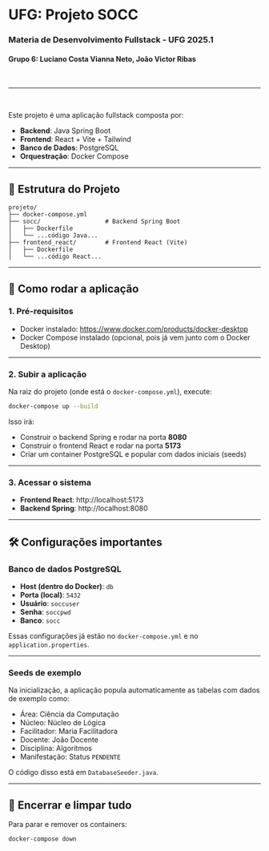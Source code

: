 # UFG: Projeto SOCC

### Materia de Desenvolvimento Fullstack - UFG 2025.1

#### Grupo 6: Luciano Costa Vianna Neto, João Victor Ribas

<br />
<hr />
<br />

Este projeto é uma aplicação fullstack composta por:

- **Backend**: Java Spring Boot
- **Frontend**: React + Vite + Tailwind
- **Banco de Dados**: PostgreSQL
- **Orquestração**: Docker Compose

---

## 🧱 Estrutura do Projeto

```
projeto/
├── docker-compose.yml
├── socc/                  # Backend Spring Boot
│   ├── Dockerfile
│   └── ...código Java...
├── frontend_react/        # Frontend React (Vite)
│   ├── Dockerfile
│   └── ...código React...
```

---

## 🚀 Como rodar a aplicação

### 1. Pré-requisitos

- Docker instalado: https://www.docker.com/products/docker-desktop
- Docker Compose instalado (opcional, pois já vem junto com o Docker Desktop)

---

### 2. Subir a aplicação

Na raiz do projeto (onde está o `docker-compose.yml`), execute:

```bash
docker-compose up --build
```

Isso irá:

- Construir o backend Spring e rodar na porta **8080**
- Construir o frontend React e rodar na porta **5173**
- Criar um container PostgreSQL e popular com dados iniciais (seeds)

---

### 3. Acessar o sistema

- **Frontend React**: http://localhost:5173
- **Backend Spring**: http://localhost:8080

---

## 🛠️ Configurações importantes

### Banco de dados PostgreSQL

- **Host (dentro do Docker)**: `db`
- **Porta (local)**: `5432`
- **Usuário**: `soccuser`
- **Senha**: `soccpwd`
- **Banco**: `socc`

Essas configurações já estão no `docker-compose.yml` e no `application.properties`.

---

### Seeds de exemplo

Na inicialização, a aplicação popula automaticamente as tabelas com dados de exemplo como:

- Área: Ciência da Computação
- Núcleo: Núcleo de Lógica
- Facilitador: Maria Facilitadora
- Docente: João Docente
- Disciplina: Algoritmos
- Manifestação: Status `PENDENTE`

O código disso está em `DatabaseSeeder.java`.

---

## 🧹 Encerrar e limpar tudo

Para parar e remover os containers:

```bash
docker-compose down
```

